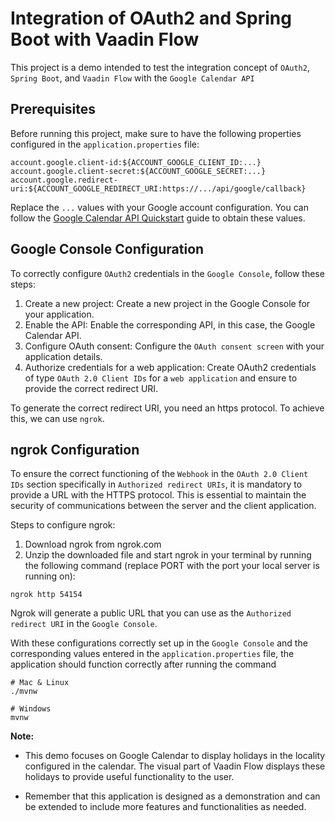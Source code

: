 # Integration of OAuth2 and Spring Boot with Vaadin Flow

This project is a demo intended to test the integration concept of `OAuth2`, `Spring Boot`, and `Vaadin Flow` with the `Google Calendar API`

## Prerequisites

Before running this project, make sure to have the following properties configured in the `application.properties` file:

```properties
account.google.client-id:${ACCOUNT_GOOGLE_CLIENT_ID:...}
account.google.client-secret:${ACCOUNT_GOOGLE_SECRET:...}
account.google.redirect-uri:${ACCOUNT_GOOGLE_REDIRECT_URI:https://.../api/google/callback}
```

Replace the `...` values with your Google account configuration. You can follow
the [Google Calendar API Quickstart](https://developers.google.com/calendar/api/quickstart/js) guide
to obtain these values.

## Google Console Configuration

To correctly configure `OAuth2` credentials in the `Google Console`, follow these steps:

1. Create a new project: Create a new project in the Google Console for your application.
2. Enable the API: Enable the corresponding API, in this case, the Google Calendar API.
3. Configure OAuth consent: Configure the `OAuth consent screen` with your application details.
4. Authorize credentials for a web application: Create OAuth2 credentials of type `OAuth 2.0 Client IDs` for a `web
   application` and ensure to provide the correct redirect URI.

To generate the correct redirect URI, you need an https protocol. To achieve this, we can use `ngrok`.

## ngrok Configuration

To ensure the correct functioning of the `Webhook` in the `OAuth 2.0 Client IDs` section specifically in `Authorized
redirect URIs`, it is mandatory to provide a URL with the HTTPS protocol. This is essential to maintain the security of
communications between the server and the client application.

Steps to configure ngrok:

1. Download ngrok from ngrok.com
2. Unzip the downloaded file and start ngrok in your terminal by running the following command (replace PORT with the
   port
   your local server is running on):

```shell script
ngrok http 54154
````

Ngrok will generate a public URL that you can use as the `Authorized redirect URI` in the `Google Console`.

With these configurations correctly set up in the `Google Console` and the corresponding values entered in the
`application.properties` file, the application should function correctly after running the command

```shell script
# Mac & Linux
./mvnw
````

```shell script
# Windows
mvnw
```

**Note:**

- This demo focuses on Google Calendar to display holidays in the locality configured in the calendar. The visual part
  of
  Vaadin Flow displays these holidays to provide useful functionality to the user.

- Remember that this application is designed as a demonstration and can be extended to include more features and
  functionalities as needed.
